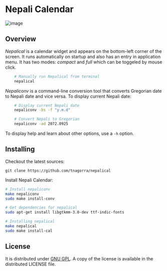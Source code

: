 # Nepali Calendar
![image](https://cloud.githubusercontent.com/assets/4928045/11301994/c059a502-8fc2-11e5-99fc-9875167f4eba.png)

## Overview
*Nepalical* is a calendar widget and appears on the bottom-left corner of the screen. It runs automatically on startup and also has an entry in application menu. It has two modes: *compact* and *full* which can be toggeled by mouse click. 
```bash
    # Manually run Nepalical from terminal
    nepalical
```
*Nepaliconv* is a command-line conversion tool that converts Gregorian date to Nepali date and vice versa. To display current Nepali date:
```bash
    # Display current Nepali date
    nepaliconv -bs -f "y.m.d"

    # Convert Nepali to Gregorian
    nepaliconv -ad 2072.0925
```
To display help and learn about other options, use a ```-h``` option.

## Installing
Checkout the latest sources:

    git clone https://github.com/tnagorra/nepalical

Install Nepali Calendar:

```bash
# Install nepaliconv
make nepaliconv
sudo make install-conv

# Get dependencies for nepalical
sudo apt-get install libgtkmm-3.0-dev ttf-indic-fonts

# Installing nepalical
make nepalical
sudo make install-cal
```

## License
It is distributed under [GNU GPL][1]. A copy of the license is available in the distributed LICENSE file.


[1]: http://www.gnu.org/licenses/gpl.txt
